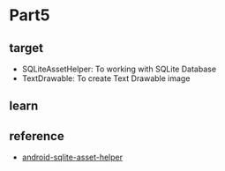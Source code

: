 # Part5

## target

- SQLiteAssetHelper: To working with SQLite Database
- TextDrawable: To create Text Drawable image

## learn


## reference
- [android-sqlite-asset-helper](https://github.com/jgilfelt/android-sqlite-asset-helper)